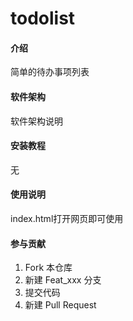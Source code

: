 # todolist

#### 介绍
简单的待办事项列表

#### 软件架构
软件架构说明


#### 安装教程

无

#### 使用说明

index.html打开网页即可使用

#### 参与贡献

1.  Fork 本仓库
2.  新建 Feat_xxx 分支
3.  提交代码
4.  新建 Pull Request
